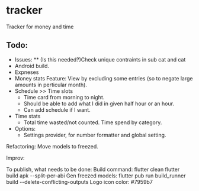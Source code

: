 # tracker
Tracker for money and time

## Todo:
-   Issues:
        ** (Is this needed?)Check unique contraints in sub cat and cat
-   Android build.
-   Expneses
-   Money stats
        Feature: View by excluding some entries (so to negate large amounts in perticular month).
-   Schedule >> Time slots
    -   Time card from morning to night.
    -   Should be able to add what I did in given half hour or an hour.
    -   Can add schedule if I want.
-   Time stats
    -   Total time wasted/not counted.
        Time spend by category.
-   Options:
    -   Settings provider, for number formatter and global setting.

Refactoring:
    Move models to freezed.

Improv:

To publish, what needs to be done:
    Build command:
        flutter clean
        flutter build apk --split-per-abi
    Gen freezed models: flutter pub run build_runner build --delete-conflicting-outputs
Logo icon color: #7959b7
